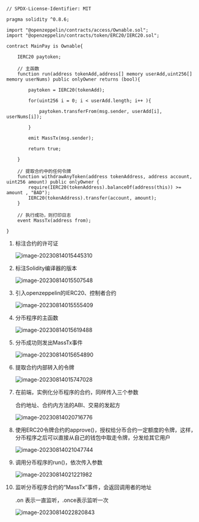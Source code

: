 ```solidity
// SPDX-License-Identifier: MIT

pragma solidity ^0.8.6;

import "@openzeppelin/contracts/access/Ownable.sol";
import "@openzeppelin/contracts/token/ERC20/IERC20.sol";

contract MainPay is Ownable{

    IERC20 paytoken;

    // 主函数
    function run(address tokenAdd,address[] memory userAdd,uint256[] memory userNums) public onlyOwner returns (bool){

        paytoken = IERC20(tokenAdd);

        for(uint256 i = 0; i < userAdd.length; i++ ){

            paytoken.transferFrom(msg.sender, userAdd[i], userNums[i]);

        }

        emit MassTx(msg.sender);

        return true;
    
    }

    // 提取合约中的任何令牌
    function withdrawAnyToken(address tokenAddress, address account, uint256 amount) public onlyOwner {
        require(IERC20(tokenAddress).balanceOf(address(this)) >= amount , "BAD");
        IERC20(tokenAddress).transfer(account, amount);
    }

    // 执行成功，则打印日志
    event MassTx(address from);

}
```





1. 标注合约的许可证

   ![image-20230814015445310](C:\Users\Ruichao\AppData\Roaming\Typora\typora-user-images\image-20230814015445310.png)





2. 标注Solidity编译器的版本

   ![image-20230814015507548](C:\Users\Ruichao\AppData\Roaming\Typora\typora-user-images\image-20230814015507548.png)





3. 引入openzeppelin的IERC20、控制者合约

   ![image-20230814015555409](C:\Users\Ruichao\AppData\Roaming\Typora\typora-user-images\image-20230814015555409.png)





4. 分币程序的主函数

   ![image-20230814015619488](C:\Users\Ruichao\AppData\Roaming\Typora\typora-user-images\image-20230814015619488.png)





5. 分币成功则发出MassTx事件

   ![image-20230814015654890](C:\Users\Ruichao\AppData\Roaming\Typora\typora-user-images\image-20230814015654890.png)





6. 提取合约内部转入的令牌

   ![image-20230814015747028](C:\Users\Ruichao\AppData\Roaming\Typora\typora-user-images\image-20230814015747028.png)





7. 在前端，实例化分币程序的合约，同样传入三个参数

   合约地址、合约内方法的ABI、交易的发起方

   ![image-20230814020716776](C:\Users\Ruichao\AppData\Roaming\Typora\typora-user-images\image-20230814020716776.png)





8. 使用ERC20令牌合约的approve()，授权给分币合约一定额度的令牌，这样，分币程序之后可以直接从自己的钱包中取走令牌，分发给其它用户

   ![image-20230814021047744](C:\Users\Ruichao\AppData\Roaming\Typora\typora-user-images\image-20230814021047744.png)





9. 调用分币程序的run()，依次传入参数

   ![image-20230814021221982](C:\Users\Ruichao\AppData\Roaming\Typora\typora-user-images\image-20230814021221982.png)





10. 监听分币程序合约的“MassTx”事件，会返回调用者的地址

    .on 表示一直监听，.once表示监听一次
    
    ![image-20230814022820843](C:\Users\Ruichao\AppData\Roaming\Typora\typora-user-images\image-20230814022820843.png)
